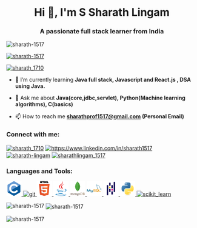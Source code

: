 <h1 align="center">Hi 👋, I'm S Sharath Lingam</h1>
<h3 align="center">A passionate full stack learner from India</h3>

<p align="left"> <img src="https://komarev.com/ghpvc/?username=sharath-1517&label=Profile%20views&color=0e75b6&style=flat" alt="sharath-1517" /> </p>

<p align="left"> <a href="https://github.com/ryo-ma/github-profile-trophy"><img src="https://github-profile-trophy.vercel.app/?username=sharath-1517" alt="sharath-1517" /></a> </p>

<p align="left"> <a href="https://twitter.com/sharathlingams" target="blank"><img src="https://img.shields.io/twitter/follow/sharath_1710?logo=twitter&style=for-the-badge" alt="sharath_1710" /></a> </p>

- 🌱 I’m currently learning **Java full stack, Javascript and React.js , DSA using Java.**

- 💬 Ask me about **Java(core,jdbc,servlet), Python(Machine learning algorithms), C(basics)**

- 📫 How to reach me **sharathprof1517@gmail.com (Personal Email)**

<h3 align="left">Connect with me:</h3>
<p align="left">
<a href="https://twitter.com/sharathlingams" target="blank"><img align="center" src="https://raw.githubusercontent.com/rahuldkjain/github-profile-readme-generator/master/src/images/icons/Social/twitter.svg" alt="sharath_1710" height="30" width="40" /></a>
<a href="https://www.linkedin.com/in/sharathlingam" target="blank"><img align="center" src="https://raw.githubusercontent.com/rahuldkjain/github-profile-readme-generator/master/src/images/icons/Social/linked-in-alt.svg" alt="https://www.linkedin.com/in/sharath1517" height="30" width="40" /></a>
<a href="https://stackoverflow.com/users/sharath-lingam" target="blank"><img align="center" src="https://raw.githubusercontent.com/rahuldkjain/github-profile-readme-generator/master/src/images/icons/Social/stack-overflow.svg" alt="sharath-lingam" height="30" width="40" /></a>
<a href="https://www.leetcode.com/sharathlingam_1517" target="blank"><img align="center" src="https://raw.githubusercontent.com/rahuldkjain/github-profile-readme-generator/master/src/images/icons/Social/leet-code.svg" alt="sharathlingam_1517" height="30" width="40" /></a>
</p>

<h3 align="left">Languages and Tools:</h3>
<p align="left"> <a href="https://www.cprogramming.com/" target="_blank" rel="noreferrer"> <img src="https://raw.githubusercontent.com/devicons/devicon/master/icons/c/c-original.svg" alt="c" width="40" height="40"/> </a> <a href="https://git-scm.com/" target="_blank" rel="noreferrer"> <img src="https://www.vectorlogo.zone/logos/git-scm/git-scm-icon.svg" alt="git" width="40" height="40"/> </a> <a href="https://www.w3.org/html/" target="_blank" rel="noreferrer"> <img src="https://raw.githubusercontent.com/devicons/devicon/master/icons/html5/html5-original-wordmark.svg" alt="html5" width="40" height="40"/> </a> <a href="https://www.java.com" target="_blank" rel="noreferrer"> <img src="https://raw.githubusercontent.com/devicons/devicon/master/icons/java/java-original.svg" alt="java" width="40" height="40"/> </a> <a href="https://www.mongodb.com/" target="_blank" rel="noreferrer"> <img src="https://raw.githubusercontent.com/devicons/devicon/master/icons/mongodb/mongodb-original-wordmark.svg" alt="mongodb" width="40" height="40"/> </a> <a href="https://www.mysql.com/" target="_blank" rel="noreferrer"> <img src="https://raw.githubusercontent.com/devicons/devicon/master/icons/mysql/mysql-original-wordmark.svg" alt="mysql" width="40" height="40"/> </a> <a href="https://pandas.pydata.org/" target="_blank" rel="noreferrer"> <img src="https://raw.githubusercontent.com/devicons/devicon/2ae2a900d2f041da66e950e4d48052658d850630/icons/pandas/pandas-original.svg" alt="pandas" width="40" height="40"/> </a> <a href="https://www.python.org" target="_blank" rel="noreferrer"> <img src="https://raw.githubusercontent.com/devicons/devicon/master/icons/python/python-original.svg" alt="python" width="40" height="40"/> </a> <a href="https://scikit-learn.org/" target="_blank" rel="noreferrer"> <img src="https://upload.wikimedia.org/wikipedia/commons/0/05/Scikit_learn_logo_small.svg" alt="scikit_learn" width="40" height="40"/> </a> </p>

<p><img align="left" src="https://github-readme-stats.vercel.app/api/top-langs?username=sharath-1517&show_icons=true&locale=en&layout=compact" alt="sharath-1517" /></p>

<p>&nbsp;<img align="center" src="https://github-readme-stats.vercel.app/api?username=sharath-1517&show_icons=true&locale=en" alt="sharath-1517" /></p>

<p><img align="center" src="https://github-readme-streak-stats.herokuapp.com/?user=sharath-1517&" alt="sharath-1517" /></p>

